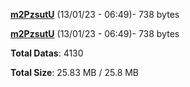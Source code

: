 [**m2PzsutU**](/data/m2PzsutU.txt) (13/01/23 - 06:49)- 738 bytes

[**m2PzsutU**](/data/m2PzsutU.txt) (13/01/23 - 06:49)- 738 bytes

**Total Datas**: 4130

**Total Size**: 25.83 MB / 25.8 MB